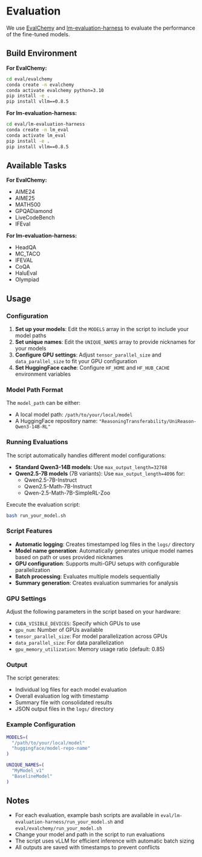 # Evaluation

We use [EvalChemy](https://github.com/mlfoundations/evalchemy) and [lm-evaluation-harness](https://github.com/EleutherAI/lm-evaluation-harness) to evaluate the performance of the fine-tuned models.

## Build Environment

**For EvalChemy:**
```bash
cd eval/evalchemy
conda create -n evalchemy
conda activate evalchemy python=3.10
pip install -e .
pip install vllm==0.8.5
```

**For lm-evaluation-harness:**
```bash
cd eval/lm-evaluation-harness
conda create -n lm_eval
conda activate lm_eval
pip install -e .
pip install vllm==0.8.5
```

## Available Tasks

**For EvalChemy:**
- AIME24  
- AIME25  
- MATH500
- GPQADiamond
- LiveCodeBench
- IFEval

**For lm-evaluation-harness:**
- HeadQA
- MC_TACO
- IFEVAL
- CoQA
- HaluEval
- Olympiad  

## Usage

### Configuration

1. **Set up your models**: Edit the `MODELS` array in the script to include your model paths
2. **Set unique names**: Edit the `UNIQUE_NAMES` array to provide nicknames for your models
3. **Configure GPU settings**: Adjust `tensor_parallel_size` and `data_parallel_size` to fit your GPU configuration
4. **Set HuggingFace cache**: Configure `HF_HOME` and `HF_HUB_CACHE` environment variables

### Model Path Format

The `model_path` can be either:
- A local model path: `/path/to/your/local/model`
- A HuggingFace repository name: `"ReasoningTransferability/UniReason-Qwen3-14B-RL"`

### Running Evaluations

The script automatically handles different model configurations:

- **Standard Qwen3-14B models**: Use `max_output_length=32768`
- **Qwen2.5-7B models** (7B variants): Use `max_output_length=4096` for:
  - Qwen2.5-7B-Instruct
  - Qwen2.5-Math-7B-Instruct  
  - Qwen-2.5-Math-7B-SimpleRL-Zoo

Execute the evaluation script:
```bash
bash run_your_model.sh
```

### Script Features

- **Automatic logging**: Creates timestamped log files in the `logs/` directory
- **Model name generation**: Automatically generates unique model names based on path or uses provided nicknames
- **GPU configuration**: Supports multi-GPU setups with configurable parallelization
- **Batch processing**: Evaluates multiple models sequentially
- **Summary generation**: Creates evaluation summaries for analysis

### GPU Settings

Adjust the following parameters in the script based on your hardware:
- `CUDA_VISIBLE_DEVICES`: Specify which GPUs to use
- `gpu_num`: Number of GPUs available
- `tensor_parallel_size`: For model parallelization across GPUs
- `data_parallel_size`: For data parallelization
- `gpu_memory_utilization`: Memory usage ratio (default: 0.85)

### Output

The script generates:
- Individual log files for each model evaluation
- Overall evaluation log with timestamp
- Summary file with consolidated results
- JSON output files in the `logs/` directory

### Example Configuration

```bash
MODELS=(
  "/path/to/your/local/model"
  "huggingface/model-repo-name"
)

UNIQUE_NAMES=(
  "MyModel_v1"
  "BaselineModel"
)
```

## Notes

- For each evaluation, example bash scripts are available in `eval/lm-evaluation-harness/run_your_model.sh` and `eval/evalchemy/run_your_model.sh`
- Change your model and path in the script to run evaluations
- The script uses vLLM for efficient inference with automatic batch sizing
- All outputs are saved with timestamps to prevent conflicts
